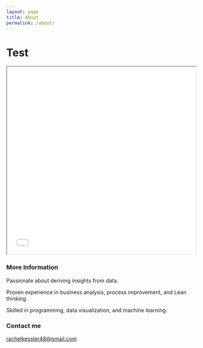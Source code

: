 ```yaml
---
layout: page
title: About
permalink: /about/
---
```


<html>
  <head>
    <title>Test Resume</title>
  </head>
  <body>
    <h1>Test</h1>
    <iframe src="/images/Rachel Kessler Resume.pdf#toolbar=0" width="100%" height="500px">
    </iframe>
  </body>
</html>

### More Information

Passionate about deriving insights from data.

Proven experience in business analysis, process improvement, and Lean thinking.

Skilled in programming, data visualization, and machine learning. 

### Contact me

[rachelkessler48@gmail.com](mailto:rachelkessler48@gmail.com)
